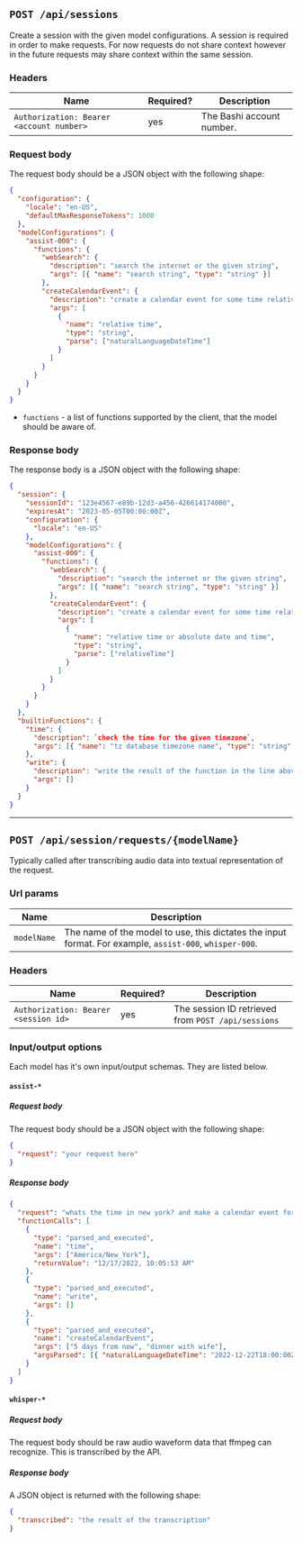 ## `POST /api/sessions`

Create a session with the given model configurations. A session is required in
order to make requests. For now requests do not share context however in the
future requests may share context within the same session.

### Headers

| Name                                     | Required? | Description               |
| ---------------------------------------- | --------- | ------------------------- |
| `Authorization: Bearer <account number>` | yes       | The Bashi account number. |

### Request body

The request body should be a JSON object with the following shape:

```json
{
  "configuration": {
    "locale": "en-US",
    "defaultMaxResponseTokens": 1000
  },
  "modelConfigurations": {
    "assist-000": {
      "functions": {
        "webSearch": {
          "description": "search the internet or the given string",
          "args": [{ "name": "search string", "type": "string" }]
        },
        "createCalendarEvent": {
          "description": "create a calendar event for some time relative to now",
          "args": [
            {
              "name": "relative time",
              "type": "string",
              "parse": ["naturalLanguageDateTime"]
            }
          ]
        }
      }
    }
  }
}
```

- `functions` - a list of functions supported by the client, that the model should
  be aware of.

### Response body

The response body is a JSON object with the following shape:

```json
{
  "session": {
    "sessionId": "123e4567-e89b-12d3-a456-426614174000",
    "expiresAt": "2023-05-05T00:00:00Z",
    "configuration": {
      "locale": "en-US"
    },
    "modelConfigurations": {
      "assist-000": {
        "functions": {
          "webSearch": {
            "description": "search the internet or the given string",
            "args": [{ "name": "search string", "type": "string" }]
          },
          "createCalendarEvent": {
            "description": "create a calendar event for some time relative to now",
            "args": [
              {
                "name": "relative time or absolute date and time",
                "type": "string",
                "parse": ["relativeTime"]
              }
            ]
          }
        }
      }
    }
  },
  "builtinFunctions": {
    "time": {
      "description": `check the time for the given timezone`,
      "args": [{ "name": "tz database timezone name", "type": "string" }]
    },
    "write": {
      "description": "write the result of the function in the line above into the current context",
      "args": []
    }
  }
}
```

---

## `POST /api/session/requests/{modelName}`

Typically called after transcribing audio data into textual representation of
the request.

### Url params

| Name        | Description                                                                                             |
| ----------- | ------------------------------------------------------------------------------------------------------- |
| `modelName` | The name of the model to use, this dictates the input format. For example, `assist-000`, `whisper-000`. |

### Headers

| Name                                 | Required? | Description                                        |
| ------------------------------------ | --------- | -------------------------------------------------- |
| `Authorization: Bearer <session id>` | yes       | The session ID retrieved from `POST /api/sessions` |

### Input/output options

Each model has it's own input/output schemas. They are listed below.

#### `assist-*`

##### Request body

The request body should be a JSON object with the following shape:

```json
{
  "request": "your request here"
}
```

##### Response body

```json
{
  "request": "whats the time in new york? and make a calendar event for dinner with wife 5 days from now",
  "functionCalls": [
    {
      "type": "parsed_and_executed",
      "name": "time",
      "args": ["America/New_York"],
      "returnValue": "12/17/2022, 10:05:53 AM"
    },
    {
      "type": "parsed_and_executed",
      "name": "write",
      "args": []
    },
    {
      "type": "parsed_and_executed",
      "name": "createCalendarEvent",
      "args": ["5 days from now", "dinner with wife"],
      "argsParsed": [{ "naturalLanguageDateTime": "2022-12-22T18:00:00Z" }, {}]
    }
  ]
}
```

#### `whisper-*`

##### Request body

The request body should be raw audio waveform data that ffmpeg can recognize. This is transcribed by the API.

##### Response body

A JSON object is returned with the following shape:

```json
{
  "transcribed": "the result of the transcription"
}
```
